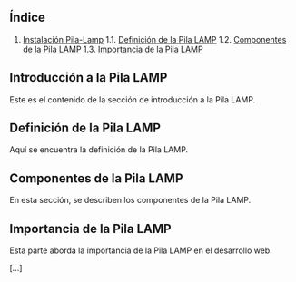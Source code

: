 ## Índice

1. [Instalación Pila-Lamp](#introducción-a-la-pila-lamp)
   1.1. [Definición de la Pila LAMP](#definición-de-la-pila-lamp)
   1.2. [Componentes de la Pila LAMP](#componentes-de-la-pila-lamp)
   1.3. [Importancia de la Pila LAMP](#importancia-de-la-pila-lamp)



## Introducción a la Pila LAMP

Este es el contenido de la sección de introducción a la Pila LAMP.

## Definición de la Pila LAMP

Aquí se encuentra la definición de la Pila LAMP.

## Componentes de la Pila LAMP

En esta sección, se describen los componentes de la Pila LAMP.

## Importancia de la Pila LAMP

Esta parte aborda la importancia de la Pila LAMP en el desarrollo web.

[...]
